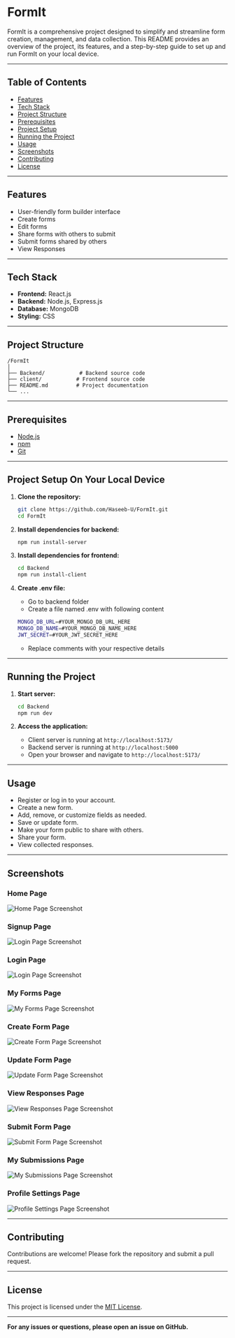 # FormIt

FormIt is a comprehensive project designed to simplify and streamline form creation, management, and data collection. This README provides an overview of the project, its features, and a step-by-step guide to set up and run FormIt on your local device.

---

## Table of Contents

-   [Features](#features)
-   [Tech Stack](#tech-stack)
-   [Project Structure](#project-structure)
-   [Prerequisites](#prerequisites)
-   [Project Setup](#project-setup-on-your-local-device)
-   [Running the Project](#running-the-project)
-   [Usage](#usage)
-   [Screenshots](#screenshots)
-   [Contributing](#contributing)
-   [License](#license)

---

## Features

-   User-friendly form builder interface
-   Create forms
-   Edit forms
-   Share forms with others to submit
-   Submit forms shared by others
-   View Responses

---

## Tech Stack

-   **Frontend:** React.js
-   **Backend:** Node.js, Express.js
-   **Database:** MongoDB
-   **Styling:** CSS

---

## Project Structure

```
/FormIt
│
├── Backend/           # Backend source code
├── client/           # Frontend source code
├── README.md         # Project documentation
└── ...
```

---

## Prerequisites

-   [Node.js](https://nodejs.org/)
-   [npm](https://www.npmjs.com/)
-   [Git](https://git-scm.com/downloads)

---

## Project Setup On Your Local Device

1. **Clone the repository:**

    ```bash
    git clone https://github.com/Haseeb-U/FormIt.git
    cd FormIt
    ```

2. **Install dependencies for backend:**

    ```bash
    npm run install-server
    ```

3. **Install dependencies for frontend:**

    ```bash
    cd Backend
    npm run install-client
    ```

4. **Create .env file:**
    - Go to backend folder
    - Create a file named .env with following content
    ```bash
    MONGO_DB_URL=#YOUR_MONGO_DB_URL_HERE
    MONGO_DB_NAME=#YOUR_MONGO_DB_NAME_HERE
    JWT_SECRET=#YOUR_JWT_SECRET_HERE
    ```
    - Replace comments with your respective details

---

## Running the Project

1. **Start server:**

    ```bash
    cd Backend
    npm run dev
    ```

2. **Access the application:**
    - Client server is running at `http://localhost:5173/`
    - Backend server is running at `http://localhost:5000`
    - Open your browser and navigate to `http://localhost:5173/`

---

## Usage

-   Register or log in to your account.
-   Create a new form.
-   Add, remove, or customize fields as needed.
-   Save or update form.
-   Make your form public to share with others.
-   Share your form.
-   View collected responses.

---

## Screenshots

### Home Page

![Home Page Screenshot](screenshots/homepage.png)

### Signup Page

![Login Page Screenshot](screenshots/signup.png)

### Login Page

![Login Page Screenshot](screenshots/login.png)

### My Forms Page

![My Forms Page Screenshot](screenshots/myforms.png)

### Create Form Page

![Create Form Page Screenshot](screenshots/createform.png)

### Update Form Page

![Update Form Page Screenshot](screenshots/updateform.png)

### View Responses Page

![View Responses Page Screenshot](screenshots/viewresponses.png)

### Submit Form Page

![Submit Form Page Screenshot](screenshots/submitform.png)

### My Submissions Page

![My Submissions Page Screenshot](screenshots/mysubmissions.png)

### Profile Settings Page

![Profile Settings Page Screenshot](screenshots/profilesettings.png)

---

## Contributing

Contributions are welcome! Please fork the repository and submit a pull request.

---

## License

This project is licensed under the [MIT License](LICENSE).

---

**For any issues or questions, please open an issue on GitHub.**
